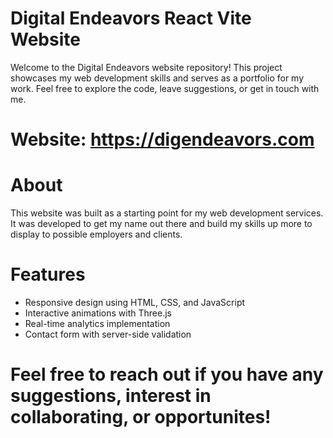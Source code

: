 # Digital Endeavors React Vite Website

Welcome to the Digital Endeavors website repository! This project showcases my web development skills and serves as a portfolio for my work. Feel free to explore the code, leave suggestions, or get in touch with me.

# Website: https://digendeavors.com

# About
This website was built as a starting point for my web development services. It was developed to get my name out there and build my skills up more to display to possible employers and clients. 

# Features
- Responsive design using HTML, CSS, and JavaScript
- Interactive animations with Three.js
- Real-time analytics implementation
- Contact form with server-side validation

# Feel free to reach out if you have any suggestions, interest in collaborating, or opportunites!
